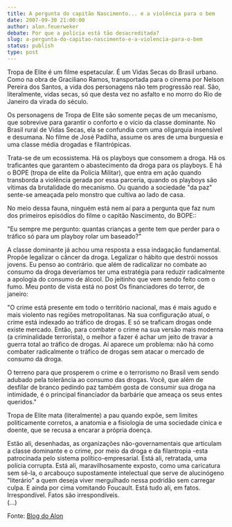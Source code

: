 ```yaml
---
title: A pergunta do capitão Nascimento... e a violência para o bem 
date: 2007-09-30 21:00:00
author: alon.feuerweker
debate: Por que a polícia está tão desacreditada?
slug: a-pergunta-do-capitao-nascimento-e-a-violencia-para-o-bem
status: publish 
type: post
---
```


  
Tropa de Elite é um filme espetacular. É um Vidas Secas do Brasil urbano. Como na obra de Graciliano Ramos, transportada para o cinema por Nelson Pereira dos Santos, a vida dos personagens não tem progressão real. São, literalmente, vidas secas, só que desta vez no asfalto e no morro do Rio de Janeiro da virada do século.  
  
Os personagens de Tropa de Elite são somente peças de um mecanismo, que sobrevive para garantir o conforto e o vício da classe dominante. No Brasil rural de Vidas Secas, ela se confundia com uma oligarquia insensível e desumana. No filme de José Padilha, assume os ares de uma burguesia e uma classe média drogadas e filantrópicas.  
  
Trata-se de um ecossistema. Há os playboys que consomem a droga. Há os traficantes que garantem o abastecimento da droga para os playboys. E há o BOPE (tropa de elite da Polícia Militar), que entra em ação quando transborda a violência gerada por essa parceria, quando os playboys são vítimas da brutalidade do mecanismo. Ou quando a sociedade "da paz" sente-se ameaçada pelo monstro que cultiva ao lado de casa.  
  
No meio dessa fauna, ninguém está nem aí para a pergunta que faz num dos primeiros episódios do filme o capitão Nascimento, do BOPE::  
  
"Eu sempre me pergunto: quantas crianças a gente tem que perder para o tráfico só para um playboy rolar um baseado?"  
  
A classe dominante já achou uma resposta a essa indagação fundamental. Propõe legalizar o câncer da droga. Legalizar o hábito que destrói nossos jovens. Eu penso ao contrário. que além de radicalizar no combate ao consumo da droga deveríamos ter uma estratégia para reduzir radicalmente a apologia do consumo de álcool. Do jeitinho que vem sendo feito com o fumo. Meu ponto de vista está no post Os financiadores do terror, de janeiro:  
  
"O crime está presente em todo o território nacional, mas é mais agudo e mais violento nas regiões metropolitanas. Na sua configuração atual, o crime está indexado ao tráfico de drogas. E só se traficam drogas onde existe mercado. Então, para combater o crime na sua versão mais moderna (a criminalidade terrorista), o melhor a fazer é achar um jeito de travar a guerra total ao tráfico de drogas. Aí aparece um problema: não há como combater radicalmente o tráfico de drogas sem atacar o mercado de consumo da droga.   
  
O terreno para que prosperem o crime e o terrorismo no Brasil vem sendo adubado pela tolerância ao consumo das drogas. Você, que além de desfilar de branco pedindo paz também gosta de consumir sua droga na intimidade, é o principal financiador da barbárie que ameaça os seus entes queridos."  
  
Tropa de Elite mata (literalmente) a pau quando expõe, sem limites politicamente corretos, a anatomia e a fisiologia de uma sociedade cínica e doente, que se recusa a encarar a própria doença.   
  
Estão ali, desenhadas, as organizações não-governamentais que articulam a classe dominante e o crime, por meio da droga e da filantropia -esta patrocinada pelo sistema político-empresarial. Está ali, retratada, uma polícia corrupta. Está ali, maravilhosamente exposto, como uma caricatura sem sê-la, o arcabouço supostamente intelectual que serve de alucinógeno "literário" a quem deseja viver mergulhado nessa podridão sem carregar culpa. E ainda por cima vomitando Foucault. Está tudo ali, em fatos. Irrespondível. Fatos são irrespondíveis.  
(...)  
  
Fonte: [Blog do Alon](http://blogdoalon.blogspot.com/ )
